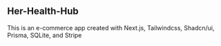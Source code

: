 ## Her-Health-Hub

This is an e-commerce app created with Next.js, Tailwindcss, Shadcn/ui, Prisma, SQLite, and Stripe
